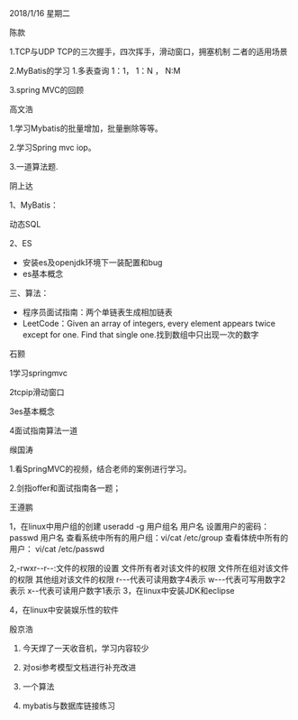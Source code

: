 2018/1/16             星期二

陈款

1.TCP与UDP
	TCP的三次握手，四次挥手，滑动窗口，拥塞机制
	二者的适用场景
	
2.MyBatis的学习
	1.多表查询
		1：1，  1：N ， N:M

3.spring MVC的回顾

	
高文浩

1.学习Mybatis的批量增加，批量删除等等。

2.学习Spring mvc iop。

3.一道算法题.

阴上达

1、MyBatis：

 动态SQL
 
2、ES

- 安装es及openjdk环境下一装配置和bug
- es基本概念

三、算法：
- 程序员面试指南：两个单链表生成相加链表
- LeetCode：Given an array of integers, every element appears twice except for one. Find that single one.找到数组中只出现一次的数字


石颢

1学习springmvc

2tcpip滑动窗口

3es基本概念

4面试指南算法一道

缑国涛

1.看SpringMVC的视频，结合老师的案例进行学习。

2.剑指offer和面试指南各一题；

王遵鹏

1，在linux中用户组的创建 useradd -g 用户组名 用户名
   设置用户的密码：passwd 用户名
   查看系统中所有的用户组：vi/cat /etc/group
   查看体统中所有的用户： vi/cat /etc/passwd
   
2,-rwxr--r--:文件的权限的设置
   文件所有者对该文件的权限   文件所在组对该文件的权限  其他组对该文件的权限
   r---代表可读用数字4表示  w---代表可写用数字2表示  x--代表可读用户数字1表示
3，在linux中安装JDK和eclipse

4，在linux中安装娱乐性的软件
   
                         

殷京浩

1. 今天焊了一天收音机，学习内容较少

2. 对osi参考模型文档进行补充改进

3. 一个算法

4. mybatis与数据库链接练习











